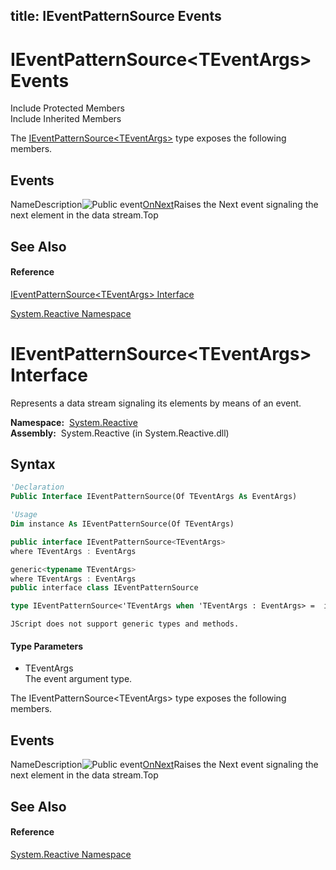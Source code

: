 title: IEventPatternSource<TEventArgs> Events
---
# IEventPatternSource\<TEventArgs\> Events

Include Protected Members  
Include Inherited Members

The [IEventPatternSource\<TEventArgs\>](IEventPatternSource\IEventPatternSource(TEventArgs).md) type exposes the following members.

## Events

NameDescription![Public event](https://reactiveui.net/assets/img/Hh315336.pubevent(en-us,VS.103).gif "Public event")[OnNext](OnNext\IEventPatternSource(TEventArgs).OnNext.md)Raises the Next event signaling the next element in the data stream.Top

## See Also

#### Reference

[IEventPatternSource\<TEventArgs\> Interface](IEventPatternSource\IEventPatternSource(TEventArgs).md)

[System.Reactive Namespace](System.Reactive\System.Reactive.md)





# IEventPatternSource\<TEventArgs\> Interface

Represents a data stream signaling its elements by means of an event.

**Namespace:**  [System.Reactive](System.Reactive\System.Reactive.md)  
**Assembly:**  System.Reactive (in System.Reactive.dll)

## Syntax

```vb
'Declaration
Public Interface IEventPatternSource(Of TEventArgs As EventArgs)
```

```vb
'Usage
Dim instance As IEventPatternSource(Of TEventArgs)
```

```csharp
public interface IEventPatternSource<TEventArgs>
where TEventArgs : EventArgs
```

```c++
generic<typename TEventArgs>
where TEventArgs : EventArgs
public interface class IEventPatternSource
```

```fsharp
type IEventPatternSource<'TEventArgs when 'TEventArgs : EventArgs> =  interface end
```

```jscript
JScript does not support generic types and methods.
```

#### Type Parameters

- TEventArgs  
  The event argument type.

The IEventPatternSource\<TEventArgs\> type exposes the following members.

## Events

NameDescription![Public event](https://reactiveui.net/assets/img/Hh315336.pubevent(en-us,VS.103).gif "Public event")[OnNext](OnNext\IEventPatternSource(TEventArgs).OnNext.md)Raises the Next event signaling the next element in the data stream.Top

## See Also

#### Reference

[System.Reactive Namespace](System.Reactive\System.Reactive.md)






